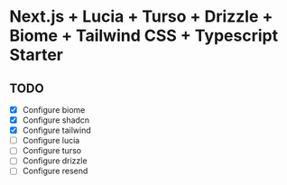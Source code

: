 # Next.js + Lucia + Turso + Drizzle + Biome + Tailwind CSS + Typescript Starter

## TODO

- [x] Configure biome
- [x] Configure shadcn
- [x] Configure tailwind
- [ ] Configure lucia
- [ ] Configure turso
- [ ] Configure drizzle
- [ ] Configure resend
